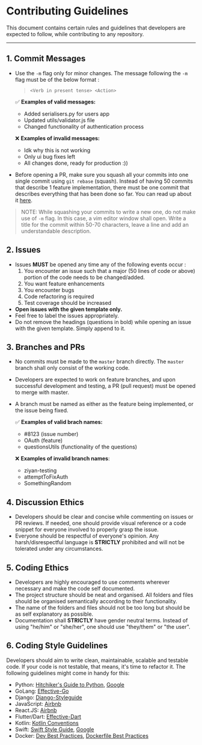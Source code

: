 # Contributing Guidelines

This document contains certain rules and guidelines that developers are expected to follow, while contributing to any repository.

---
## 1. Commit Messages

* Use the `-m` flag only for minor changes. The message following the `-m` flag must be of the below format : 
  > `<Verb in present tense> <Action>`
  
  :white_check_mark: __Examples of valid messages:__
  * Added serialisers.py for users app
  * Updated utils/validator.js file
  * Changed functionality of authentication process
  
  :x: __Examples of invalid messages:__
  * Idk why this is not working
  * Only ui bug fixes left
  * All changes done, ready for production :))
  
* Before opening a PR, make sure you squash all your commits into one single commit using `git rebase` (squash). Instead of having 50 commits that describe 1 feature implementation, there must be one commit that describes everything that has been done so far. You can read up about it [here](https://www.internalpointers.com/post/squash-commits-into-one-git).
> NOTE: While squashing your commits to write a new one, do not make use of `-m` flag. In this case, a vim editor window shall open. Write a title for the commit within 50-70 characters, leave a line and add an understandable description.

## 2. Issues
* Issues __MUST__ be opened any time any of the following events occur : 
  1. You encounter an issue such that a major (50 lines of code or above) portion of the code needs to be changed/added.
  2. You want feature enhancements
  3. You encounter bugs
  4. Code refactoring is required
  5. Test coverage should be increased
* __Open issues with the given template only.__
* Feel free to label the issues appropriately.
* Do not remove the headings (questions in bold) while opening an issue with the given template. Simply append to it.


## 3. Branches and PRs

* No commits must be made to the `master` branch directly. The `master` branch shall only consist of the working code.
* Developers are expected to work on feature branches, and upon successful development and testing, a PR (pull request) must be opened to merge with master.
* A branch must be named as either as the feature being implemented, or the issue being fixed. 

  :white_check_mark: __Examples of valid brach names:__
  * #8123 (issue number)
  * OAuth (feature)
  * questionsUtils (functionality of the questions)
  
  :x: __Examples of invalid branch names__:
  * ziyan-testing
  * attemptToFixAuth
  * SomethingRandom


## 4. Discussion Ethics

* Developers should be clear and concise while commenting on issues or PR reviews. If needed, one should provide visual reference or a code snippet for everyone involved to properly grasp the issue.
* Everyone should be respectful of everyone's opinion. Any harsh/disrespectful language is __STRICTLY__ prohibited and will not be tolerated under any circumstances.

## 5. Coding Ethics

* Developers are highly encouraged to use comments wherever necessary and make the code self documented.
* The project structure should be neat and organised. All folders and files should be organised semantically according to their functionality.
*  The name of the folders and files should not be too long but should be as self explanatory as possible.
*  Documentation shall __STRICTLY__ have gender neutral terms. Instead of using "he/him" or "she/her", one should use "they/them" or "the user".

## 6. Coding Style Guidelines

Developers should aim to write clean, maintainable, scalable and testable code. If your code is not testable, that means, it's time to refactor it. The following guidelines might come in handy for this:

* Python: [Hitchiker's Guide to Python](https://docs.python-guide.org/writing/style/), [Google](https://github.com/google/styleguide/blob/gh-pages/pyguide.md)
* GoLang: [Effective-Go](https://golang.org/doc/effective_go.html)
* Django: [Django-Styleguide](https://github.com/HackSoftware/Django-Styleguide)
* JavaScript: [Airbnb](https://github.com/airbnb/javascript)
* React.JS: [Airbnb](https://github.com/airbnb/javascript/tree/master/react)
* Flutter/Dart: [Effective-Dart](https://dart.dev/guides/language/effective-dart)
* Kotlin: [Kotlin Conventions](https://kotlinlang.org/docs/reference/coding-conventions.html)
* Swift: [Swift Style Guide](https://github.com/github/swift-style-guide), [Google](https://google.github.io/swift/)
* Docker: [Dev Best Practices](https://docs.docker.com/develop/), [Dockerfile Best Practices](https://docs.docker.com/develop/develop-images/dockerfile_best-practices/)
